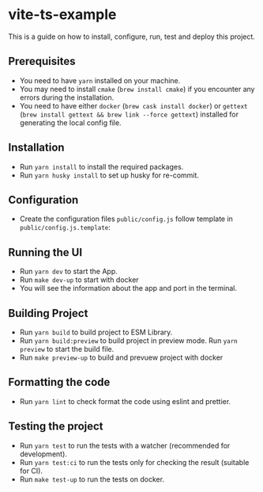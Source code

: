 # vite-ts-example

This is a guide on how to install, configure, run, test and deploy this project.

## Prerequisites

- You need to have `yarn` installed on your machine.
- You may need to install `cmake` (`brew install cmake`) if you encounter any errors during the installation.
- You need to have either `docker` (`brew cask install docker`) or `gettext` (`brew install gettext && brew link --force gettext`) installed for generating the local config file.

## Installation

- Run `yarn install` to install the required packages.
- Run `yarn husky install` to set up husky for re-commit.

## Configuration

- Create the configuration files `public/config.js` follow template in `public/config.js.template`:

## Running the UI

- Run `yarn dev` to start the App.
- Run `make dev-up` to start with docker
- You will see the information about the app and port in the terminal.

## Building Project

- Run `yarn build` to build project to ESM Library.
- Run `yarn build:preview` to build project in preview mode. Run `yarn preview` to start the build file.
- Run `make preview-up` to build and prevuew project with docker

## Formatting the code

- Run `yarn lint` to check format the code using eslint and prettier.

## Testing the project

- Run `yarn test` to run the tests with a watcher (recommended for development).
- Run `yarn test:ci` to run the tests only for checking the result (suitable for CI).
- Run `make test-up` to run the tests on docker.
